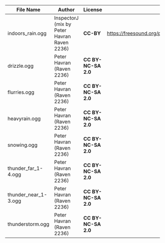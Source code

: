 | File Name        | Author   | License   | Link                            |
|------------------|----------|-----------|---------------------------------|
| indoors_rain.ogg | InspectorJ (mix by Peter Havran Raven 2236) | **CC-BY** | https://freesound.org/people/InspectorJ/sounds/346641/ |
| drizzle.ogg | Peter Havran (Raven 2236) | **CC BY-NC-SA 2.0** | |
| flurries.ogg | Peter Havran (Raven 2236) | **CC BY-NC-SA 2.0** | |
| heavyrain.ogg | Peter Havran (Raven 2236) | **CC BY-NC-SA 2.0** | |
| snowing.ogg | Peter Havran (Raven 2236) | **CC BY-NC-SA 2.0** | |
| thunder_far_1-4.ogg | Peter Havran (Raven 2236) | **CC BY-NC-SA 2.0** | |
| thunder_near_1-3.ogg | Peter Havran (Raven 2236) | **CC BY-NC-SA 2.0** | |
| thunderstorm.ogg | Peter Havran (Raven 2236) | **CC BY-NC-SA 2.0** | |
